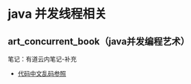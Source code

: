 # java 并发线程相关
## art_concurrent_book（java并发编程艺术）
笔记：有道云内笔记-补充
- [代码中文乱码参照](https://gitee.com/zwxu/ArtConcurrentBook/blob/master/src/main/java/chapter01/ConcurrencyTest.java#)